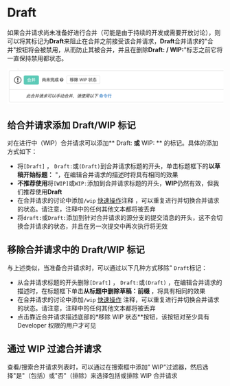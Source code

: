 # Draft[](#draft "Permalink")

如果合并请求尚未准备好进行合并（可能是由于持续的开发或需要开放讨论），则可以将其标记为**Draft**来阻止在合并之前接受该合并请求，**Draft**合并请求的"合并"按钮将会被禁用，从而防止其被合并，并且在删除**Draft: / WIP:**"标志之前它将一直保持禁用都状态。

[![Blocked Merge Button](/docs/img/draft_blocked_merge_button_v13_2.png)](/docs/img/draft_blocked_merge_button_v13_2.png)

## 给合并请求添加 Draft/WIP 标记[](#adding-the-draft-flag-to-a-merge-request "Permalink")

对在进行中（WIP）合并请求可以添加** Draft: **或** WIP: ** 的标记。具体的添加方式如下：

*   将`[Draft]` ， `Draft:`或`(Draft)`到合并请求标题的开头，单击标题框下的**以草稿开始标题：** "，在编辑合并请求的描述时将具有相同的效果
*   **不推荐使用**将`[WIP]`或`WIP:`添加到合并请求标题的开头，**WIP**仍然有效，但我们推荐使用**Draft**
*   在合并请求的讨论中添加`/wip` [快速操作](/docs/user/project/quick-actions#issue合并请求及-epic-的快速操作)注释 ，可以重复进行并切换合并请求的状态。请注意，注释中的任何其他文本都将被丢弃
*   将`draft:`或`Draft:`添加到针对合并请求的源分支的提交消息的开头，这不会切换合并请求的状态，并且在另一次提交中再次执行将无效

## 移除合并请求中的 Draft/WIP 标记[](#removing-the-draft-flag-from-a-merge-request "Permalink")

与上述类似，当准备合并请求时，可以通过以下几种方式移除" `Draft`标记：

*   从合并请求标题的开头删除`[Draft]` ， `Draft:`或`(Draft)` ，在编辑合并请求的描述时，在标题框下单击**从标题中删除草稿：前缀** ，将具有相同的效果
*   在合并请求的讨论中添加`/wip` [快速操作](/docs/user/project/quick-actions#issue合并请求及-epic-的快速操作) 注释，可以重复进行并切换合并请求的状态。请注意，注释中的任何其他文本都将被丢弃
*   点击靠近合并请求描述底部的*移除 WIP 状态**按钮，该按钮对至少具有 Developer 权限的用户才可见

## 通过 WIP 过滤合并请求[](#includingexcluding-wip-merge-requests-when-searching "Permalink")

查看/搜索合并请求列表时，可以通过在搜索框中添加" WIP"过滤器，然后选择"是"（包括）或"否"（排除）来选择包括或排除 WIP 合并请求 
